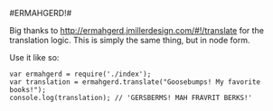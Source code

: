 #ERMAHGERD!#

Big thanks to http://ermahgerd.jmillerdesign.com/#!/translate for the translation logic. This is simply the same thing, but in node form. 

Use it like so: 

```
var ermahgerd = require('./index');
var translation = ermahgerd.translate("Goosebumps! My favorite books!");
console.log(translation); // 'GERSBERMS! MAH FRAVRIT BERKS!'
```
